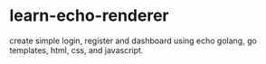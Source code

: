 # learn-echo-renderer
create simple login, register and dashboard using echo golang, go templates, html, css, and javascript.
